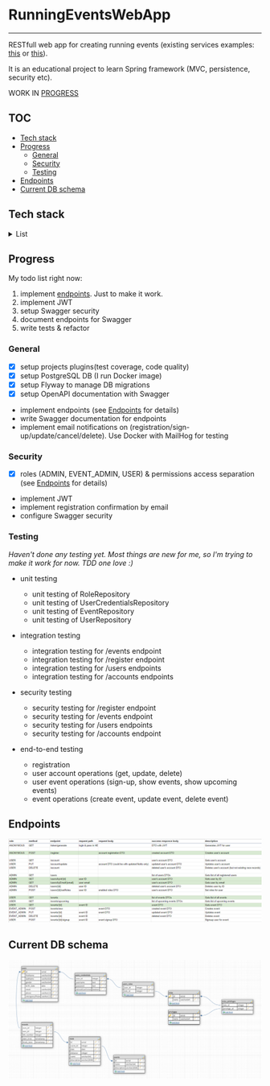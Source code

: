 # RunningEventsWebApp

---

RESTfull web app for creating running events (existing services examples: [this](https://athletic-events.com/calendar) or [this](https://www.runbritainrankings.com/results/resultslookup.aspx)).

It is an educational project to learn Spring framework (MVC, persistence, security etc).

WORK IN [PROGRESS](#progress)


## TOC
* [Tech stack](#tech-stack)
* [Progress](#progress)
  * [General](#general)
  * [Security](#security)
  * [Testing](#testing)
* [Endpoints](#endpoints)
* [Current DB schema](#current-db-schema)

## Tech stack
<details>
 <summary>List</summary>

* Building tool:
  * Gradle


* MVC:
  * Spring boot starter web


* Security:
  * Spring boot starter security


- Persistence:
  * PostgreSQL database (I run it in Docker container)
  * Flyway Migrations
  * JPA for high level data CRUD


* Dev tools:
  * Lombok


* Documentation
  * OpenAPI 3.0
  * Swagger

</details>

## Progress

My todo list right now:
1. implement [endpoints](#endpoints). Just to make it work.
2. implement JWT
3. setup Swagger security
4. document endpoints for Swagger
5. write tests & refactor

### General
- [x] setup projects plugins(test coverage, code quality)
- [x] setup PostgreSQL DB (I run Docker image)
- [x] setup Flyway to manage DB migrations
- [x] setup OpenAPI documentation with Swagger
- implement endpoints (see [Endpoints](#endpoints) for details)
- write Swagger documentation for endpoints
- implement email notifications on (registration/sign-up/update/cancel/delete). Use Docker with MailHog for testing

### Security
- [x] roles (ADMIN, EVENT_ADMIN, USER) & permissions access separation (see [Endpoints](#endpoints) for details)
- implement JWT
- implement registration confirmation by email
- configure Swagger security

### Testing
*Haven't done any testing yet. Most things are new for me, so I'm trying to make it work for now. TDD one love :)*

- unit testing
  - unit testing of RoleRepository
  - unit testing of UserCredentialsRepository
  - unit testing of EventRepository
  - unit testing of UserRepository


- integration testing
  - integration testing for /events endpoint
  - integration testing for /register endpoint
  - integration testing for /users endpoints
  - integration testing for /accounts endpoints


- security testing
    - security testing for /register endpoint
    - security testing for /events endpoint
    - security testing for /users endpoints
    - security testing for /accounts endpoint


- end-to-end testing
  - registration
  - user account operations (get, update, delete)
  - user event operations (sign-up, show events, show upcoming events)
  - event operations (create event, update event, delete event)

## Endpoints
![](\readme_images\endpoints.png)

## Current DB schema
![](\readme_images\db_schema.png)